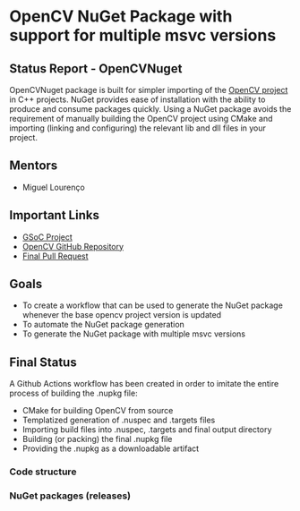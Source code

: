 # OpenCV NuGet Package with support for multiple msvc versions

## Status Report - OpenCVNuget
OpenCVNuget package is built for simpler importing of the [OpenCV project](https://github.com/opencv/opencv) in C++ projects. NuGet provides ease of installation with the ability to produce and consume packages quickly. Using a NuGet package avoids the requirement of manually building the OpenCV project using CMake and importing (linking and configuring) the relevant lib and dll files in your project.

## Mentors
- Miguel Lourenço

## Important Links
- [GSoC Project](https://summerofcode.withgoogle.com/projects/#6336151138336768)
- [OpenCV GitHub Repository](https://github.com/opencv/opencv)
- [Final Pull Request](https://github.com/opencv/opencv/pull/20389)

## Goals
- To create a workflow that can be used to generate the NuGet package whenever the base opencv project version is updated
- To automate the NuGet package generation
- To generate the NuGet package with multiple msvc versions

## Final Status
A Github Actions workflow has been created in order to imitate the entire process of building the .nupkg file:
- CMake for building OpenCV from source
- Templatized generation of .nuspec and .targets files
- Importing build files into .nuspec, .targets and final output directory
- Building (or packing) the final .nupkg file
- Providing the .nupkg as a downloadable artifact

### Code structure


### NuGet packages (releases)